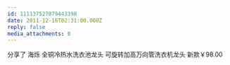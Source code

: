 ```yaml
---
id: 111137527879443398
date: 2011-12-16T02:31:00.000Z
reply: false
media_attachments: 0
---
```


分享了 海烁 全铜冷热水洗衣池龙头 可旋转加高万向管洗衣机龙头 新款￥98.00 ​​​​

